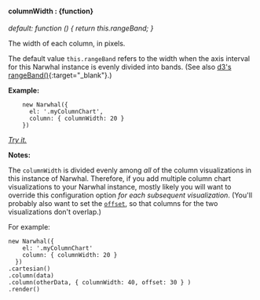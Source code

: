 #### **columnWidth** : {function}

*default: function () { return this.rangeBand; }* 

The width of each column, in pixels.

The default value `this.rangeBand` refers to the width when the axis interval for this Narwhal instance is evenly divided into bands. (See also [d3's rangeBand()](https://github.com/mbostock/d3/wiki/Ordinal-Scales#wiki-ordinal_rangeBand){:target="_blank"}.)

**Example:**

		new Narwhal({
		  el: '.myColumnChart',
		  column: { columnWidth: 20 }
		})

*[Try it.](http://jsfiddle.net/forio/5JubL/)*

**Notes:** 

The `columnWidth` is divided evenly among *all* of the column visualizations in this instance of Narwhal. Therefore, if you add multiple column chart visualizations to your Narwhal instance, mostly likely you will want to override this configuration option *for each subsequent visualization*. (You'll probably also want to set the [`offset`](#config_config.column.offset), so that columns for the two visualizations don't overlap.)

For example:

	new Narwhal({
	    el: '.myColumnChart'
	    column: { columnWidth: 20 }
	  })
	.cartesian()
	.column(data)
	.column(otherData, { columnWidth: 40, offset: 30 } )
	.render()




